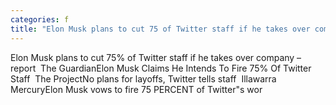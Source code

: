```yaml
---
categories: f
title: "Elon Musk plans to cut 75 of Twitter staff if he takes over company – report  The Guardian"
---
```

Elon Musk plans to cut 75% of Twitter staff if he takes over company – report&nbsp;&nbsp;The GuardianElon Musk Claims He Intends To Fire 75% Of Twitter Staff&nbsp;&nbsp;The ProjectNo plans for layoffs, Twitter tells staff&nbsp;&nbsp;Illawarra MercuryElon Musk vows to fire 75 PERCENT of Twitter"s wor